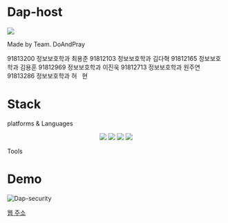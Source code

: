 # Dap-host
<img src="https://capsule-render.vercel.app/api?type=waving&color=auto&height=200&section=header&text=Do and Pray&fontSize=90" />

Made by Team. DoAndPray

91813200 정보보호학과 최용준
91812103 정보보호학과 김다혁
91812165 정보보호학과 김용훈
91812969 정보보호학과 이진욱
91812713 정보보호학과 원주연
91813286 정보보호학과 허   현

# Stack
platforms & Languages
<div align="center">
	<img src="https://img.shields.io/badge/Java-007396?style=flat&logo=Java&logoColor=white" />
	<img src="https://img.shields.io/badge/HTML5-E34F26?style=flat&logo=HTML5&logoColor=white" />
	<img src="https://img.shields.io/badge/CSS3-1572B6?style=flat&logo=CSS3&logoColor=white" />
  <img src="https://img.shields.io/badge/python-#3776AB?style=flat&logo=CSS3&logoColor=white" />
</div>

Tools


# Demo

![Dap-security](https://github.com/JBUkim/Dap-host/assets/105593199/e4c9d743-bc45-4d1b-b249-9439796075e9)

[웹 주소](https://dydgnsrla.pythonanywhere.com/)
